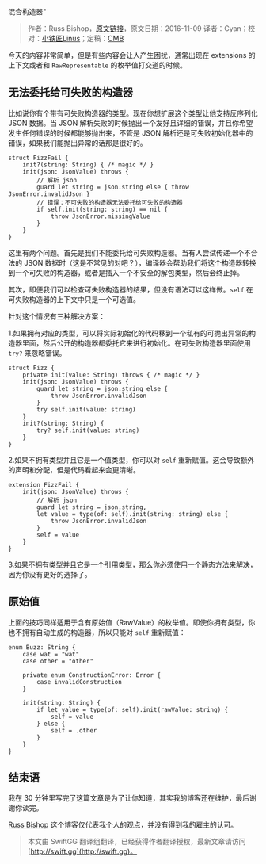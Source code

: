 混合构造器"

> 作者：Russ Bishop，[原文链接](http://www.russbishop.net/mixing-initializers)，原文日期：2016-11-09
> 译者：Cyan；校对：[小铁匠Linus](http://linusling.com)；定稿：[CMB](https://github.com/chenmingbiao)
  









今天的内容非常简单，但是有些内容会让人产生困扰，通常出现在 extensions 的上下文或者和 `RawRepresentable` 的枚举值打交道的时候。



## 无法委托给可失败的构造器

比如说你有个带有可失败构造器的类型。现在你想扩展这个类型让他支持反序列化 JSON 数据。当 JSON 解析失败的时候抛出一个友好且详细的错误，并且你希望发生任何错误的时候都能够抛出来，不管是 JSON 解析还是可失败初始化器中的错误，如果我们能抛出异常的话那是很好的。

    
    struct FizzFail {
        init?(string: String) { /* magic */ }
        init(json: JsonValue) throws {
            // 解析 json
            guard let string = json.string else { throw JsonError.invalidJson }
            // 错误：不可失败的构造器无法委托给可失败的构造器
            if self.init(string: string) == nil {
                throw JsonError.missingValue
            }
        }
    }

这里有两个问题。首先是我们不能委托给可失败构造器。当有人尝试传递一个不合法的 JSON 数据时（这是不常见的对吧？），编译器会帮助我们将这个构造器转换到一个可失败的构造器，或者是插入一个不安全的解包类型，然后会终止掉。

其次，即便我们可以检查可失败构造器的结果，但没有语法可以这样做。`self` 在可失败构造器的上下文中只是一个可选值。

针对这个情况有三种解决方案：

1.如果拥有对应的类型，可以将实际初始化的代码移到一个私有的可抛出异常的构造器里面，然后公开的构造器都委托它来进行初始化。在可失败构造器里面使用 `try?` 来忽略错误。

    
    struct Fizz {
        private init(value: String) throws { /* magic */ }
        init(json: JsonValue) throws {
            guard let string = json.string else {
                throw JsonError.invalidJson
            }
            try self.init(value: string)
        }
        init?(string: String) {
            try? self.init(value: string)
        }
    }

2.如果不拥有类型并且它是一个值类型，你可以对 `self` 重新赋值。这会导致额外的声明和分配，但是代码看起来会更清晰。

    
    extension FizzFail {
        init(json: JsonValue) throws {
            // 解析 json
            guard let string = json.string,
            let value = type(of: self).init(string: string) else {
                throw JsonError.invalidJson
            }
            self = value
        }
    }

3.如果不拥有类型并且它是一个引用类型，那么你必须使用一个静态方法来解决，因为你没有更好的选择了。

## 原始值

上面的技巧同样适用于含有原始值（RawValue）的枚举值。即使你拥有类型，你也不拥有自动生成的构造器，所以只能对 `self` 重新赋值：

    
    enum Buzz: String {
        case wat = "wat"
        case other = "other"
    
        private enum ConstructionError: Error {
            case invalidConstruction
        }
    
        init(string: String) {
            if let value = type(of: self).init(rawValue: string) {
                self = value
            } else {
                self = .other
            }
        }
    }

## 结束语

我在 30 分钟里写完了这篇文章是为了让你知道，其实我的博客还在维护，最后谢谢你读完。

[Russ Bishop](http://russbishop.net/bio)
这个博客仅代表我个人的观点，并没有得到我的雇主的认可。
> 本文由 SwiftGG 翻译组翻译，已经获得作者翻译授权，最新文章请访问 [http://swift.gg](http://swift.gg)。